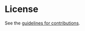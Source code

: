 # License

See the
[guidelines for contributions](https://github.com/carl-wallace/draft-wallace-rats-concise-ta-stores/blob/main/CONTRIBUTING.md).
